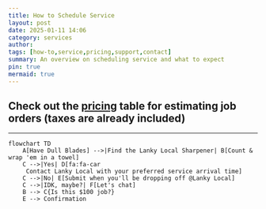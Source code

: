 ```yaml
---
title: How to Schedule Service
layout: post
date: 2025-01-11 14:06
category: services
author: 
tags: [how-to,service,pricing,support,contact]
summary: An overview on scheduling service and what to expect
pin: true
mermaid: true
---
```

## Check out the [pricing](https://lankysharp.github.io/about/#pricing) table for estimating job orders (taxes are already included)

***
```mermaid
flowchart TD
    A[Have Dull Blades] -->|Find the Lanky Local Sharpener| B[Count & wrap 'em in a towel]
    C -->|Yes| D[fa:fa-car
     Contact Lanky Local with your preferred service arrival time]
    C -->|No| E[Submit when you'll be dropping off @Lanky Local]
    C -->|IDK, maybe?| F[Let's chat]
    B --> C{Is this $100 job?}
    E --> Confirmation
```
